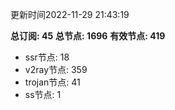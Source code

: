 更新时间2022-11-29 21:43:19

**总订阅: 45**
**总节点: 1696**
**有效节点: 419**
- ssr节点: 18
- v2ray节点: 359
- trojan节点: 41
- ss节点: 1
